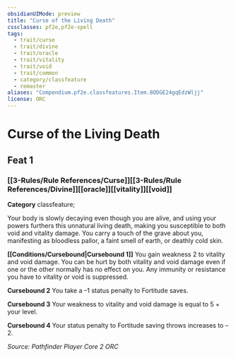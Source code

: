 ```yaml
---
obsidianUIMode: preview
title: "Curse of the Living Death"
cssclasses: pf2e,pf2e-spell
tags:
  - trait/curse
  - trait/divine
  - trait/oracle
  - trait/vitality
  - trait/void
  - trait/common
  - category/classfeature
  - remaster
aliases: "Compendium.pf2e.classfeatures.Item.8ODGE24gqEdzWljj"
license: ORC
---
```

# Curse of the Living Death
## Feat 1
### [[3-Rules/Rule References/Curse]][[3-Rules/Rule References/Divine]][[oracle]][[vitality]][[void]]

**Category** classfeature; 




Your body is slowly decaying even though you are alive, and using your powers furthers this unnatural living death, making you susceptible to both void and vitality damage. You carry a touch of the grave about you, manifesting as bloodless pallor, a faint smell of earth, or deathly cold skin.

**[[Conditions/Cursebound|Cursebound 1]]** You gain weakness 2 to vitality and void damage. You can be hurt by both vitality and void damage even if one or the other normally has no effect on you. Any immunity or resistance you have to vitality or void is suppressed.

**Cursebound 2** You take a –1 status penalty to Fortitude saves.

**Cursebound 3** Your weakness to vitality and void damage is equal to 5 + your level.

**Cursebound 4** Your status penalty to Fortitude saving throws increases to –2.

*Source: Pathfinder Player Core 2*
*ORC*